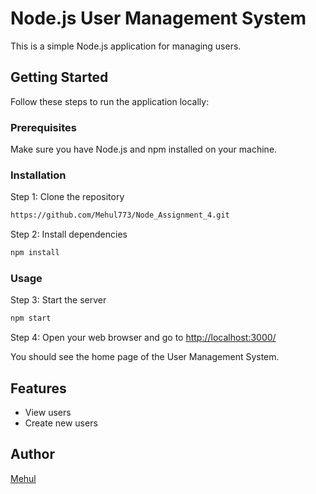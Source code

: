 # Node.js User Management System

This is a simple Node.js application for managing users.

## Getting Started

Follow these steps to run the application locally:

### Prerequisites

Make sure you have Node.js and npm installed on your machine.

### Installation

Step 1: Clone the repository

```bash
https://github.com/Mehul773/Node_Assignment_4.git
```

Step 2: Install dependencies

```bash
npm install
```

### Usage

Step 3: Start the server

```bash
npm start
```

Step 4: Open your web browser and go to [http://localhost:3000/](http://localhost:3000/)

You should see the home page of the User Management System.

## Features

- View users
- Create new users

## Author

[Mehul](https://github.com/Mehul773)
